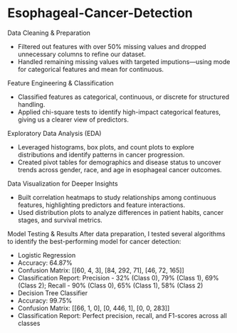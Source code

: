 # Esophageal-Cancer-Detection

Data Cleaning & Preparation 
- Filtered out features with over 50% missing values and dropped unnecessary columns to refine our dataset. 
- Handled remaining missing values with targeted imputions—using mode for categorical features and mean for continuous.

Feature Engineering & Classification 
- Classified features as categorical, continuous, or discrete for structured handling. 
- Applied chi-square tests to identify high-impact categorical features, giving us a clearer view of predictors.

Exploratory Data Analysis (EDA) 
- Leveraged histograms, box plots, and count plots to explore distributions and identify patterns in cancer progression. 
- Created pivot tables for demographics and disease status to uncover trends across gender, race, and age in esophageal cancer outcomes.

Data Visualization for Deeper Insights 
- Built correlation heatmaps to study relationships among continuous features, highlighting predictors and feature interactions. 
- Used distribution plots to analyze differences in patient habits, cancer stages, and survival metrics.

Model Testing & Results 
After data preparation, I tested several algorithms to identify the best-performing model for cancer detection:
- Logistic Regression
 - Accuracy: 64.87%
 - Confusion Matrix: [[60, 4, 3], [84, 292, 71], [46, 72, 165]]
 - Classification Report: Precision - 32% (Class 0), 79% (Class 1), 69% (Class 2); Recall - 90% (Class 0), 65% (Class 1), 58% (Class 2)
- Decision Tree Classifier
 - Accuracy: 99.75%
 - Confusion Matrix: [[66, 1, 0], [0, 446, 1], [0, 0, 283]]
 - Classification Report: Perfect precision, recall, and F1-scores across all classes
